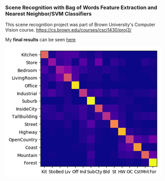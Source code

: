### Scene Recognition with Bag of Words Feature Extraction and Nearest Neighbor/SVM Classifiers
This scene recognition project was part of Brown University's Computer Vision course.
https://cs.brown.edu/courses/csci1430/proj3/


My **final results** can be seen [here](http://htmlpreview.github.io/?https://github.com/datmar/scene-recognition/blob/master/results_webpage/index.html)

![](results_webpage/confusion_matrix.png)
